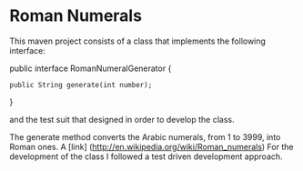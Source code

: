 Roman Numerals
===============

This maven project consists of a class that implements
the following interface:

public interface RomanNumeralGenerator {

    public String generate(int number);

}

and the test suit that designed in order to develop the class.

The generate method converts the Arabic numerals, from 1 to 3999, 
into Roman ones. A [link] (http://en.wikipedia.org/wiki/Roman_numerals)
For the development of the class I followed a test driven development 
approach.